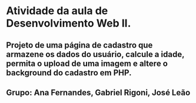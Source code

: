 # Atividade da aula de Desenvolvimento Web II.
## Projeto de uma página de cadastro que armazene os dados do usuário, calcule a idade, permita o upload de uma imagem e altere o background do cadastro em PHP.
## Grupo: Ana Fernandes, Gabriel Rigoni, José Leão
